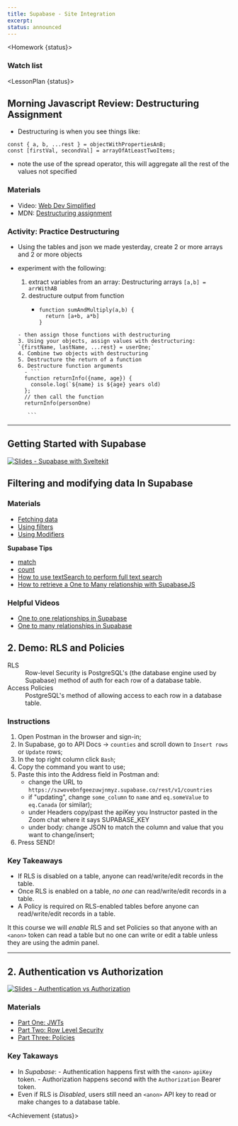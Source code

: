 ```yaml
---
title: Supabase - Site Integration
excerpt:
status: announced
---
```


<script>
	import Homework from "$lib/components/Homework.svelte";
	import LessonPlan from "$lib/components/LessonPlan.svelte";
	import Achievement from "$lib/components/Achievement.svelte";
</script>

<Homework {status}>

### Watch list

</Homework>

<LessonPlan {status}>

<h2> Morning Javascript Review: Destructuring Assignment</h2>

- Destructuring is when you see things like:

```
const { a, b, ...rest } = objectWithPropertiesAnB;
const [firstVal, secondVal] = arrayOfAtLeastTwoItems;

```

- note the use of the spread operator, this will aggregate all the rest of the values not specified

### Materials

- Video: [Web Dev Simplified](https://www.youtube.com/watch?v=NIq3qLaHCIs)
- MDN: [Destructuring assignment](https://developer.mozilla.org/en-US/docs/Web/JavaScript/Reference/Operators/Destructuring_assignment)

### Activity: Practice Destructuring

- Using the tables and json we made yesterday, create 2 or more arrays and 2 or more objects
- experiment with the following:

  1. extract variables from an array: Destructuring arrays `[a,b] = arrWithAB`
  2. destructure output from function
     - ```
       function sumAndMultiply(a,b) {
         return [a+b, a*b]
       }
       ```

  ````
  - then assign those functions with destructuring
  3. Using your objects, assign values with destructuring: `{firstName, lastName, ...rest} = userOne;`
  4. Combine two objects with destructuring
  5. Destructure the return of a function
  6. Destructure function arguments
    - ```
    function returnInfo({name, age}) {
      console.log(`${name} is ${age} years old)
    };
    // then call the function
    returnInfo(personOne)

     ```
  ````

---

<h2>Getting Started with Supabase</h2>

[![Slides - Supabase with Sveltekit](/images/slides/cpnt-200/supabase-sveltekit.png)](/slides/cpnt-200/supabase-introduction)

<h2>Filtering and modifying data In Supabase</h2>

### Materials

- [Fetching data](https://supabase.com/docs/reference/javascript/select)
- [Using filters](https://supabase.com/docs/reference/javascript/using-filters)
- [Using Modifiers](https://supabase.com/docs/reference/javascript/db-modifiers-select)

**Supabase Tips**

- [match](https://www.youtube.com/watch?v=Jx8unDjLaKg)
- [count](https://www.youtube.com/watch?v=51ChVycS__k)
- [How to use textSearch to perform full text search](https://www.youtube.com/watch?v=b-mgca_2Oe4)
- [How to retrieve a One to Many relationship with SupabaseJS](https://www.youtube.com/watch?v=_GQJa3xAfJ4)

### Helpful Videos

- [One to one relationships in Supabase](https://youtu.be/j31N0cWPvi8?si=wA2zHBdIeA8xj2C-)
- [One to many relationships in Supabase](https://youtu.be/5VrF9OVQ6rg?si=_DsgONDa5U_0Syi7)

<h2> 2. Demo: RLS and Policies</h2>

<dl>
	<dt>RLS</dt>
	<dd>Row-level Security is PostgreSQL's (the database engine used by Supabase) method of auth for each row of a database table.</dd>
	<dt>Access Policies</dt>
	<dd>PostgreSQL's method of allowing access to each row in a database table.</dd>
</dl>

### Instructions

1. Open Postman in the browser and sign-in;
2. In Supabase, go to API Docs &rarr; `counties` and scroll down to `Insert rows` or `Update` rows;
3. In the top right column click `Bash`;
4. Copy the command you want to use;
5. Paste this into the Address field in Postman and:
   - change the URL to `https://szwovebnfgeezuwjnmyz.supabase.co/rest/v1/countries`
   - if "updating", change `some_column` to `name` and `eq.someValue` to `eq.Canada` (or similar);
   - under Headers copy/past the apiKey you Instructor pasted in the Zoom chat where it says SUPABASE_KEY
   - under body: change JSON to match the column and value that you want to change/insert;
6. Press SEND!

### Key Takeaways

- If RLS is disabled on a table, anyone can read/write/edit records in the table.
- Once RLS is enabled on a table, _no one_ can read/write/edit records in a table.
- A Policy is required on RLS-enabled tables before anyone can read/write/edit records in a table.

It this course we will _enable_ RLS and set Policies so that anyone with an `<anon>` token can read a table but no one can write or edit a table unless they are using the admin panel.

---

<h2> 2. Authentication vs Authorization</h2>

[![Slides - Authentication vs Authorization](/images/slides/authentication-vs-authorization.png)](https://sait-wbdv.github.io/slides/w23/cpnt-200/authentication-authorization.html)

### Materials

- [Part One: JWTs](https://supabase.com/docs/learn/auth-deep-dive/auth-deep-dive-jwts)
- [Part Two: Row Level Security](https://supabase.com/docs/learn/auth-deep-dive/auth-row-level-security)
- [Part Three: Policies](https://supabase.com/docs/learn/auth-deep-dive/auth-policies)

### Key Takaways

- In _Supabase_: - Authentication happens first with the `<anon>` `apiKey` token. - Authorization happens second with the `Authorization` Bearer token.
- Even if RLS is _Disabled_, users still need an `<anon>` API key to read or make changes to a database table.

</LessonPlan>

<Achievement {status}>

</Achievement>
